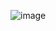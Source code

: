 ![image](https://github.com/varunram2001/VerliogCodes/assets/80676450/6521b8b5-70a7-45f9-be7a-e8a8373fcbdf)

